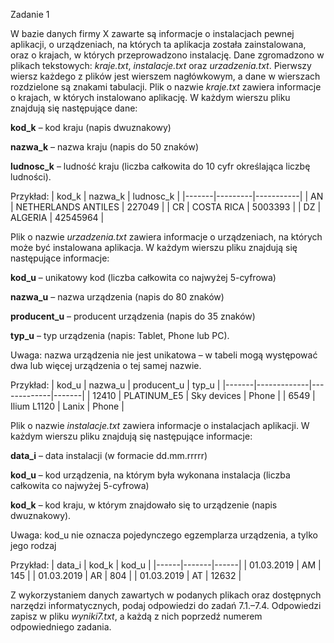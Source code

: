 Zadanie 1

W bazie danych firmy X zawarte są informacje o instalacjach pewnej aplikacji,
o urządzeniach, na których ta aplikacja została zainstalowana, oraz o krajach, w których
przeprowadzono instalację.
Dane zgromadzono w plikach tekstowych: <i>kraje.txt</i>, <i>instalacje.txt</i> oraz
<i>urzadzenia.txt</i>. Pierwszy wiersz każdego z plików jest wierszem nagłówkowym,
a dane w wierszach rozdzielone są znakami tabulacji. 
Plik o nazwie <i>kraje.txt</i> zawiera informacje o krajach, w których instalowano aplikację.
W każdym wierszu pliku znajdują się następujące dane: 

<b>kod_k</b> – kod kraju (napis dwuznakowy)

<b>nazwa_k</b> – nazwa kraju (napis do 50 znaków)

<b>ludnosc_k</b> – ludność kraju (liczba całkowita do 10 cyfr określająca liczbę ludności).


Przykład:
| kod_k | nazwa_k | ludnosc_k |
|-------|---------|-----------|
| AN    | NETHERLANDS ANTILES | 227049 |
| CR | COSTA RICA | 5003393 |
| DZ | ALGERIA | 42545964 |


Plik o nazwie <i>urzadzenia.txt</i> zawiera informacje o urządzeniach, na których może być
instalowana aplikacja. W każdym wierszu pliku znajdują się następujące informacje:

<b>kod_u</b> – unikatowy kod (liczba całkowita co najwyżej 5-cyfrowa)

<b>nazwa_u</b> – nazwa urządzenia (napis do 80 znaków)

<b>producent_u</b> – producent urządzenia (napis do 35 znaków)

<b>typ_u</b> – typ urządzenia (napis: Tablet, Phone lub PC).

Uwaga: nazwa urządzenia nie jest unikatowa – w tabeli mogą występować dwa lub więcej
urządzenia o tej samej nazwie.

Przykład:
| kod_u | nazwa_u     | producent_u | typ_u |
|-------|-------------|-------------|-------|
| 12410 | PLATINUM_E5 | Sky devices | Phone |
| 6549  | Ilium L1120 | Lanix       | Phone |

Plik o nazwie <i>instalacje.txt</i> zawiera informacje o instalacjach aplikacji. W każdym
wierszu pliku znajdują się następujące informacje:

<b>data_i</b> – data instalacji (w formacie dd.mm.rrrrr)

<b>kod_u</b> – kod urządzenia, na którym była wykonana instalacja (liczba całkowita co
najwyżej 5-cyfrowa)

<b>kod_k</b> – kod kraju, w którym znajdowało się to urządzenie (napis dwuznakowy).

Uwaga: kod_u nie oznacza pojedynczego egzemplarza urządzenia, a tylko jego rodzaj

Przykład:
| data_i | kod_k | kod_u |
|------|-------|------|
| 01.03.2019 | AM | 145 |
| 01.03.2019 | AR | 804 |
| 01.03.2019 | AT | 12632 |


Z wykorzystaniem danych zawartych w podanych plikach oraz dostępnych narzędzi
informatycznych, podaj odpowiedzi do zadań 7.1.–7.4. Odpowiedzi zapisz w pliku
<i>wyniki7.txt</i>, a każdą z nich poprzedź numerem odpowiedniego zadania.







